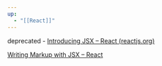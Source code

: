 ```yaml
---
up:
  - "[[React]]"
---
```


deprecated - [Introducing JSX – React (reactjs.org)](https://legacy.reactjs.org/docs/introducing-jsx.html)

[Writing Markup with JSX – React](https://react.dev/learn/writing-markup-with-jsx)
